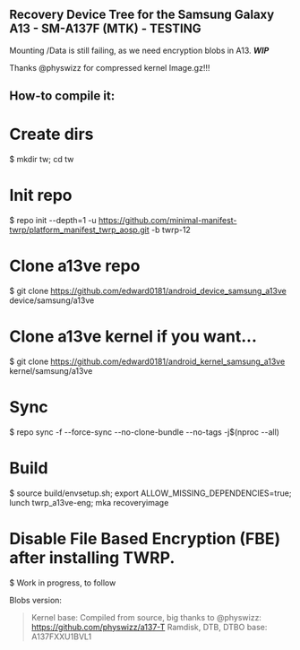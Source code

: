 ## Recovery Device Tree for the Samsung Galaxy A13 - SM-A137F (MTK) - TESTING

Mounting /Data is still failing, as we need encryption blobs in A13. ***WIP***

Thanks @physwizz for compressed kernel Image.gz!!!

## How-to compile it:

# Create dirs
$ mkdir tw; cd tw

# Init repo
$ repo init --depth=1 -u https://github.com/minimal-manifest-twrp/platform_manifest_twrp_aosp.git -b twrp-12

# Clone a13ve repo
$ git clone https://github.com/edward0181/android_device_samsung_a13ve device/samsung/a13ve

# Clone a13ve kernel if you want...
$ git clone https://github.com/edward0181/android_kernel_samsung_a13ve kernel/samsung/a13ve

# Sync
$ repo sync  -f --force-sync --no-clone-bundle --no-tags -j$(nproc --all)

# Build
$ source build/envsetup.sh; export ALLOW_MISSING_DEPENDENCIES=true; lunch twrp_a13ve-eng; mka recoveryimage

# Disable File Based Encryption (FBE) after installing TWRP.
$ Work in progress, to follow


Blobs version:
> Kernel base: Compiled from source, big thanks to @physwizz: https://github.com/physwizz/a137-T
> Ramdisk, DTB, DTBO base: A137FXXU1BVL1
